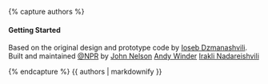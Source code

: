 {% capture authors %}

#### Getting Started
    
Based on the original design and prototype code by [Ioseb Dzmanashvili](https://github.com/ioseb). 
Built and maintained [@NPR](http://github.com/npr/) by
[John Nelson](https://github.com/johnymonster)
[Andy Winder](https://github.com/awinder)
[Irakli Nadareishvili](https://github.com/inadarei)

{% endcapture %}
{{ authors | markdownify }}
